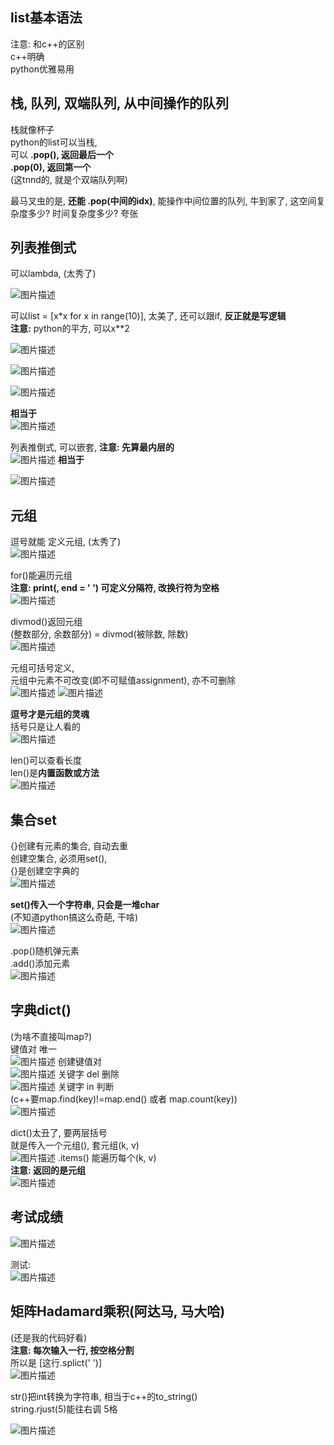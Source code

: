 ## list基本语法

注意:  和c++的区别  
c++明确  
python优雅易用  

## 栈, 队列,  双端队列,  从中间操作的队列
栈就像杯子  
python的list可以当栈,   
可以  **.pop(),  返回最后一个**  
**.pop(0), 返回第一个**  
(这tnnd的,  就是个双端队列啊)     

最马叉虫的是,  **还能 .pop(中间的idx)**,   能操作中间位置的队列,   牛到家了,  这空间复杂度多少?  时间复杂度多少?  夸张    

## 列表推倒式
可以lambda,  (太秀了)     

![图片描述](https://dn-simplecloud.shiyanlou.com/courses/uid1784844-20211231-1640913114005)

可以list = [x*x for x in range(10)],  太美了,  还可以跟if,  **反正就是写逻辑**  
**注意:**  python的平方,  可以x**2    

![图片描述](https://dn-simplecloud.shiyanlou.com/courses/uid1784844-20220104-1641257413834)

![图片描述](https://dn-simplecloud.shiyanlou.com/courses/uid1784844-20211231-1640912962321)


![图片描述](https://dn-simplecloud.shiyanlou.com/courses/uid1784844-20211231-1640912974460)

**相当于**  
![图片描述](https://dn-simplecloud.shiyanlou.com/courses/uid1784844-20220104-1641257577774)

列表推倒式, 可以嵌套,  **注意: 先算最内层的**  
![图片描述](https://dn-simplecloud.shiyanlou.com/courses/uid1784844-20211231-1640913367939)
**相当于**  

![图片描述](https://dn-simplecloud.shiyanlou.com/courses/uid1784844-20220104-1641257756072)




## 元组
逗号就能 定义元组, (太秀了)  
![图片描述](https://dn-simplecloud.shiyanlou.com/courses/uid1784844-20211231-1640914050702)

for()能遍历元组  
**注意: print(,  end = ' ') 可定义分隔符,  改换行符为空格**  
![图片描述](https://dn-simplecloud.shiyanlou.com/courses/uid1784844-20211231-1640914065261)


divmod()返回元组    
(整数部分, 余数部分)  = divmod(被除数, 除数)  
![图片描述](https://dn-simplecloud.shiyanlou.com/courses/uid1784844-20211231-1640914291784)

元组可括号定义,  
元组中元素不可改变(即不可赋值assignment),   亦不可删除  
![图片描述](https://dn-simplecloud.shiyanlou.com/courses/uid1784844-20211231-1640914452317)
![图片描述](https://dn-simplecloud.shiyanlou.com/courses/uid1784844-20211231-1640914513579)

**逗号才是元组的灵魂**  
括号只是让人看的  
![图片描述](https://dn-simplecloud.shiyanlou.com/courses/uid1784844-20211231-1640914616278)

len()可以查看长度  
len()是**内置函数或方法**  
![图片描述](https://dn-simplecloud.shiyanlou.com/courses/uid1784844-20211231-1640914735548)

## 集合set
{}创建有元素的集合,  自动去重  
创建空集合,  必须用set(),  
{}是创建空字典的  
![图片描述](https://dn-simplecloud.shiyanlou.com/courses/uid1784844-20220104-1641258450419)

**set()传入一个字符串, 只会是一堆char**  
(不知道python搞这么奇葩,  干啥)  
![图片描述](https://dn-simplecloud.shiyanlou.com/courses/uid1784844-20220104-1641258407014)

.pop()随机弹元素  
.add()添加元素  
![图片描述](https://dn-simplecloud.shiyanlou.com/courses/uid1784844-20220104-1641258908865)

## 字典dict()
(为啥不直接叫map?)  
键值对 唯一  
![图片描述](https://dn-simplecloud.shiyanlou.com/courses/uid1784844-20220104-1641259209232)
创建键值对  
![图片描述](https://dn-simplecloud.shiyanlou.com/courses/uid1784844-20220104-1641259313925)
关键字 del 删除  
![图片描述](https://dn-simplecloud.shiyanlou.com/courses/uid1784844-20220104-1641259379518)
关键字 in 判断  
(c++要map.find(key)!=map.end() 或者 map.count(key))   
![图片描述](https://dn-simplecloud.shiyanlou.com/courses/uid1784844-20220104-1641259429520)  

dict()太丑了,  要两层括号  
就是传入一个元组(),     套元组(k, v)  
![图片描述](https://dn-simplecloud.shiyanlou.com/courses/uid1784844-20220104-1641259627221)
.items() 能遍历每个(k, v)  
**注意:  返回的是元组**  
![图片描述](https://dn-simplecloud.shiyanlou.com/courses/uid1784844-20220104-1641259897884)

## 考试成绩


![图片描述](https://dn-simplecloud.shiyanlou.com/courses/uid1784844-20220104-1641261744735)

测试:  
![图片描述](https://dn-simplecloud.shiyanlou.com/courses/uid1784844-20220104-1641261632989)

## 矩阵Hadamard乘积(阿达马, 马大哈)
(还是我的代码好看)  
**注意: 每次输入一行, 按空格分割**  
所以是   [这行.splict(' ')]  
![图片描述](https://dn-simplecloud.shiyanlou.com/courses/uid1784844-20220105-1641392610810)  

str()把int转换为字符串, 相当于c++的to_string()  
string.rjust(5)能往右调 5格  

![图片描述](https://dn-simplecloud.shiyanlou.com/courses/uid1784844-20220105-1641392511707)